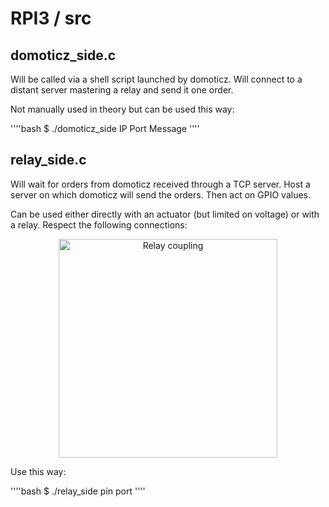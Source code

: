 # RPI3 / src

## domoticz_side.c

Will be called via a shell script launched by domoticz.
Will connect to a distant server mastering a relay and send it one order.

Not manually used in theory but can be used this way:

''''bash
$ ./domoticz_side IP Port Message
''''

## relay_side.c

Will wait for orders from domoticz received through a TCP server.
Host a server on which domoticz will send the orders.
Then act on GPIO values.

Can be used either directly with an actuator (but limited on voltage) or with a relay.
Respect the following connections:

<p align="center">
  <img src="https://github.com/pblottiere/embsys/blob/master/labs/rpi3/imgs/relai.png" width="350" title="Relay coupling">
</p>

Use this way:

''''bash
$ ./relay_side pin port
''''
